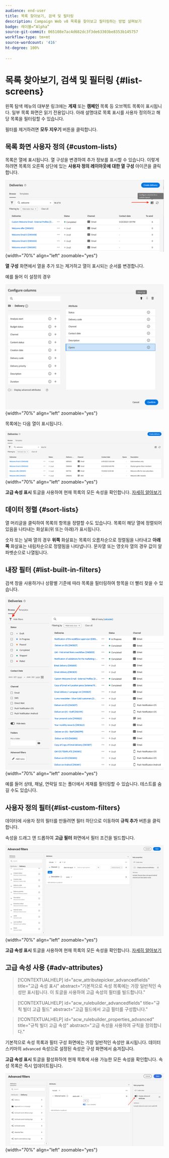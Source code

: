 ```yaml
---
audience: end-user
title: 목록 찾아보기, 검색 및 필터링
description: Campaign Web v8 목록을 찾아보고 필터링하는 방법 살펴보기
badge: 레이블=“Alpha”
source-git-commit: 065108e7ac4d682dc3f3de63303be8353b145757
workflow-type: tm+mt
source-wordcount: '416'
ht-degree: 100%

---
```



# 목록 찾아보기, 검색 및 필터링 {#list-screens}

왼쪽 탐색 메뉴의 대부분 링크에는 **게재** 또는 **캠페인** 목록 등 오브젝트 목록이 표시됩니다. 일부 목록 화면은 읽기 전용입니다. 아래 설명대로 목록 표시를 사용자 정의하고 해당 목록을 필터링할 수 있습니다.

필터를 제거하려면 **모두 지우기** 버튼을 클릭합니다.

## 목록 화면 사용자 정의 {#custom-lists}

목록은 열에 표시됩니다. 열 구성을 변경하여 추가 정보를 표시할 수 있습니다. 이렇게 하려면 목록의 오른쪽 상단에 있는 **사용자 정의 레이아웃에 대한 열 구성** 아이콘을 클릭합니다.

![](assets/config-columns.png){width="70%" align="left" zoomable="yes"}

**열 구성** 화면에서 열을 추가 또는 제거하고 열이 표시되는 순서를 변경합니다.

예를 들어 이 설정의 경우

![](assets/columns.png){width="70%" align="left" zoomable="yes"}

목록에는 다음 열이 표시됩니다.

![](assets/column-sample.png){width="70%" align="left" zoomable="yes"}

**고급 속성 표시** 토글을 사용하여 현재 목록의 모든 속성을 확인합니다. [자세히 알아보기](#adv-attributes)

## 데이터 정렬 {#sort-lists}

열 머리글을 클릭하여 목록의 항목을 정렬할 수도 있습니다. 목록이 해당 열에 정렬되어 있음을 나타내는 화살표(위 또는 아래)가 표시됩니다.

숫자 또는 날짜 열의 경우 **위쪽** 화살표는 목록이 오름차순으로 정렬됨을 나타내고 **아래쪽** 화살표는 내림차순으로 정렬됨을 나타냅니다. 문자열 또는 영숫자 열의 경우 값이 알파벳순으로 나열됩니다.

## 내장 필터 {#list-built-in-filters}

검색 창을 사용하거나 상황별 기준에 따라 목록을 필터링하여 항목을 더 빨리 찾을 수 있습니다.

![](assets/filter.png){width="70%" align="left" zoomable="yes"}

예를 들어 상태, 채널, 연락일 또는 폴더에서 게재를 필터링할 수 있습니다. 테스트를 숨길 수도 있습니다.

## 사용자 정의 필터{#list-custom-filters}

데이터에 사용자 정의 필터를 만들려면 필터 하단으로 이동하여 **규칙 추가** 버튼을 클릭합니다.

속성을 드래그 앤 드롭하여 **고급 필터** 화면에서 필터 조건을 빌드합니다.

![](assets/custom-filter.png){width="70%" align="left" zoomable="yes"}

**고급 속성 표시** 토글을 사용하여 현재 목록의 모든 속성을 확인합니다. [자세히 알아보기](#adv-attributes)

## 고급 속성 사용 {#adv-attributes}

>[!CONTEXTUALHELP]
>id="acw_attributepicker_advancedfields"
>title="고급 속성 표시"
>abstract="기본적으로 속성 목록에는 가장 일반적인 속성만 표시됩니다. 이 토글을 사용하여 고급 속성의 필터를 빌드합니다."

>[!CONTEXTUALHELP]
>id="acw_rulebuilder_advancedfields"
>title="규칙 빌더 고급 필드"
>abstract="고급 필드에서 고급 필터를 구성합니다."

>[!CONTEXTUALHELP]
>id="acw_rulebuilder_properties_advanced"
>title="규칙 빌더 고급 속성"
>abstract="고급 속성을 사용하여 규칙을 정의합니다."


기본적으로 속성 목록과 필터 구성 화면에는 가장 일반적인 속성만 표시됩니다. 데이터 스키마의 `advanced` 속성으로 설정된 속성은 구성 화면에서 숨겨집니다.

**고급 속성 표시** 토글을 활성화하여 현재 목록에 사용 가능한 모든 속성을 확인합니다. 속성 목록은 즉시 업데이트됩니다.


![](assets/adv-toggle.png){width="70%" align="left" zoomable="yes"}
